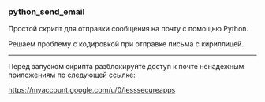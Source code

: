 ### python_send_email
Простой скрипт для отправки сообщения на почту с помощью Python.

Решаем проблему с кодировкой при отправке письма с кириллицей.

---

Перед запуском скрипта разблокируйте доступ к почте ненадежным приложениям по следующей ссылке:

https://myaccount.google.com/u/0/lesssecureapps
